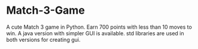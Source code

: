 # Match-3-Game
A cute Match 3 game in Python. Earn 700 points with less than 10 moves to win. A java version with simpler GUI is available.
std libraries are used in both versions for creating gui.
